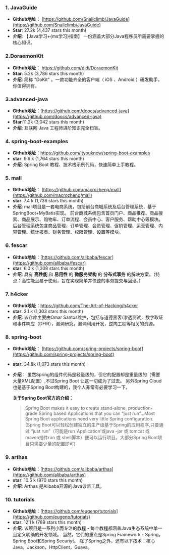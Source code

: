 ### 1. JavaGuide

- **Github地址**： [https://github.com/Snailclimb/JavaGuide](https://github.com/Snailclimb/JavaGuide)
- **Star**: 27.2k (4,437 stars this month)
- **介绍**: 【Java学习+{ms学习}指南】 一份涵盖大部分Java程序员所需要掌握的核心知识。

### 2.DoraemonKit

- **Github地址**： <https://github.com/didi/DoraemonKit>
- **Star**: 5.2k (3,786 stars this month)
- **介绍**: 简称 "DoKit" 。一款功能齐全的客户端（ iOS 、Android ）研发助手，你值得拥有。

### 3.advanced-java

- **Github地址**：[https://github.com/doocs/advanced-java](https://github.com/doocs/advanced-java)
- **Star**:11.2k (3,042 stars this month)
- **介绍**: 互联网 Java 工程师进阶知识完全扫盲。

### 4. spring-boot-examples

- **Github地址**：<https://github.com/ityouknow/spring-boot-examples>
- **star**: 9.6 k (1,764 stars this month)
- **介绍**: Spring Boot 教程、技术栈示例代码，快速简单上手教程。

### 5. mall

- **Github地址**： [https://github.com/macrozheng/mall](https://github.com/macrozheng/mall)
- **star**: 7.4 k (1,736 stars this month)
- **介绍**: mall项目是一套电商系统，包括前台商城系统及后台管理系统，基于SpringBoot+MyBatis实现。 前台商城系统包含首页门户、商品推荐、商品搜索、商品展示、购物车、订单流程、会员中心、客户服务、帮助中心等模块。 后台管理系统包含商品管理、订单管理、会员管理、促销管理、运营管理、内容管理、统计报表、财务管理、权限管理、设置等模块。

### 6. fescar

- **Github地址**：[https://github.com/alibaba/fescar](https://github.com/alibaba/fescar)
- **star**: 6.0 k (1,308 stars this month)
- **介绍**: 具有 **高性能** 和 **易用性** 的 **微服务架构** 的 **分布式事务** 的解决方案。（特点：高性能且易于使用，旨在实现简单并快速的事务提交与回滚。）

### 7. h4cker

- **Github地址**：<https://github.com/The-Art-of-Hacking/h4cker>
- **star**: 2.1 k (1,303 stars this month)
- **介绍**: 该仓库主要由Omar Santos维护，包括与道德黑客/渗透测试，数字取证和事件响应（DFIR），漏洞研究，漏洞利用开发，逆向工程等相关的资源。

### 8.  spring-boot

- **Github地址**： [https://github.com/spring-projects/spring-boot](https://github.com/spring-projects/spring-boot)
- **star:** 34.8k (1,073 stars this month)
- **介绍**： 虽然Spring的组件代码是轻量级的，但它的配置却是重量级的（需要大量XML配置）,不过Spring Boot 让这一切成为了过去。 另外Spring Cloud也是基于Spring Boot构建的，我个人非常有必要学习一下。

     **关于Spring Boot官方的介绍：**

  > Spring Boot makes it easy to create stand-alone, production-grade Spring based Applications that you can “just run”…Most Spring Boot applications need very little Spring configuration.(Spring Boot可以轻松创建独立的生产级基于Spring的应用程序,只要通过 “just run”（可能是run ‘Application’或java -jar 或 tomcat 或 maven插件run 或 shell脚本）便可以运行项目。大部分Spring Boot项目只需要少量的配置即可)

### 9. arthas

- **Github地址**：[https://github.com/alibaba/arthas](https://github.com/alibaba/arthas)
- **star**: 10.5 k (970 stars this month)
- **介绍**: Arthas 是Alibaba开源的Java诊断工具。

### 10. tutorials

- **Github地址**：[https://github.com/eugenp/tutorials](https://github.com/eugenp/tutorials)
- **star**: 12.1 k (789 stars this month)
- **介绍**: 该项目是一系列小而专注的教程 - 每个教程都涵盖Java生态系统中单一且定义明确的开发领域。 当然，它们的重点是Spring Framework  -  Spring，Spring Boot和Spring Securiyt。 除了Spring之外，还有以下技术：核心Java，Jackson，HttpClient，Guava。

